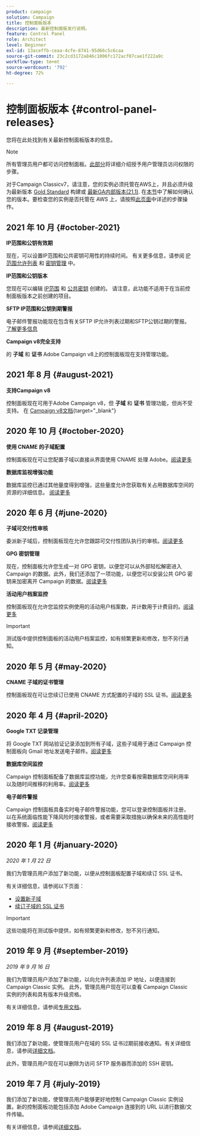 ```yaml
---
product: campaign
solution: Campaign
title: 控制面板版本
description: 最新控制面板发行说明。
feature: Control Panel
role: Architect
level: Beginner
exl-id: 13aceffb-ceaa-4cfe-8741-95d66c5c6caa
source-git-commit: 23c2cd3172a846c1006fc172acf07cae1f222a9c
workflow-type: tm+mt
source-wordcount: '792'
ht-degree: 72%

---
```


# 控制面板版本 {#control-panel-releases}

您将在此处找到有关最新控制面板版本的信息。

>[!NOTE]
>
>所有管理员用户都可访问控制面板。[此部分](https://experienceleague.adobe.com/docs/control-panel/using/discover-control-panel/managing-permissions.html?lang=zh-Hans#discover-control-panel)将详细介绍授予用户管理员访问权限的步骤。
>
>对于Campaign Classicv7，请注意，您的实例必须托管在AWS上，并且必须升级为最新版本 [Gold Standard](https://experienceleague.adobe.com/docs/campaign-classic/using/release-notes/gs-release/gs-overview.html?lang=zh-Hans) 构建或 [最新GA内部版本(21.1)](https://experienceleague.adobe.com/docs/campaign-classic/using/release-notes/latest-release.html?lang=zh-Hans#release-notes). 在[本节](https://experienceleague.adobe.com/docs/campaign-classic/using/getting-started/starting-with-adobe-campaign/launching-adobe-campaign.html?lang=zh-Hans#getting-your-campaign-version)中了解如何确认您的版本。要检查您的实例是否托管在 AWS 上，请按照[此页面](faq.md)中详述的步骤操作。

## 2021 年 10 月 {#october-2021}

**IP范围和公钥有效期**

现在，可以设置IP范围和公共密钥可用性的持续时间。 有关更多信息，请参阅 [IP范围允许列表](sftp/using/ip-range-allow-listing.md#adding-ip-addresses-allow-list) 和 [密钥管理](sftp/using/key-management.md#installing-ssh-key) 中。

**IP范围和公钥版本**

您现在可以编辑 [IP范围](sftp/using/ip-range-allow-listing.md#editing-ip-ranges) 和 [公共密钥](sftp/using/key-management.md#editing-public-keys) 创建的。 请注意，此功能不适用于在当前控制面板版本之前创建的项目。

**SFTP IP范围和公钥到期警报**

电子邮件警报功能现在包含有关SFTP IP允许列表过期和SFTP公钥过期的警报。 [了解更多信息](performance-monitoring/using/email-alerting.md)

**Campaign v8完全支持**

的 **子域** 和 **证书** Adobe Campaign v8上的控制面板现在支持管理功能。

## 2021 年 8 月 {#august-2021}

**支持Campaign v8**

控制面板现在可用于Adobe Campaign v8，但 **子域** 和 **证书** 管理功能，但尚不受支持。 在 [Campaign v8文档](https://experienceleague.adobe.com/docs/campaign/campaign-v8/deploy/self-service.html){target=&quot;_blank&quot;}

## 2020 年 10 月 {#october-2020}

**使用 CNAME 的子域配置**

控制面板现在可让您配置子域以直接从界面使用 CNAME 处理 Adobe。[阅读更多](subdomains-certificates/using/setting-up-new-subdomain.md)

**数据库监视增强功能**

数据库监控已通过其他量度得到增强，这些量度允许您获取有关占用数据库空间的资源的详细信息。 [阅读更多](performance-monitoring/using/database-monitoring.md)

## 2020 年 6 月 {#june-2020}

**子域可交付性审核**

委派新子域后，控制面板现在允许您跟踪可交付性团队执行的审核。[阅读更多](subdomains-certificates/using/setting-up-new-subdomain.md)

**GPG 密钥管理**

现在，控制面板允许您生成一对 GPG 密钥，以便您可以从外部轻松解密进入 Campaign 的数据。此外，我们还添加了一项功能，以便您可以安装公共 GPG 密钥来加密离开 Campaign 的数据。[阅读更多](instances-settings/using/gpg-keys-management.md)

**活动用户档案监控**

控制面板现在允许您监控实例使用的活动用户档案数，并计数用于计费目的。[阅读更多](performance-monitoring/using/active-profiles-monitoring.md)

>[!IMPORTANT]
>
>测试版中提供控制面板的活动用户档案监控，如有频繁更新和修改，恕不另行通知。

## 2020 年 5 月 {#may-2020}

**CNAME 子域的证书管理**

控制面板现在可让您续订已使用 CNAME 方式配置的子域的 SSL 证书。[阅读更多](subdomains-certificates/using/renewing-subdomain-certificate.md)

## 2020 年 4 月 {#april-2020}

**Google TXT 记录管理**

将 Google TXT 网站验证记录添加到所有子域，这些子域用于通过 Campaign 控制面板向 Gmail 地址发送电子邮件。[阅读更多](subdomains-certificates/using/managing-txt-records.md)

**数据库空间监控**

Campaign 控制面板配备了数据库监控功能，允许您查看按需数据库空间利用率以及随时间推移的利用率。[阅读更多](performance-monitoring/using/database-monitoring.md)

**电子邮件警报**

Campaign 控制面板具备实时电子邮件警报功能，您可以登录控制面板并注册，以在系统面临性能下降风险时接收警报，或者需要采取措施以确保未来的高性能时接收警报。[阅读更多](performance-monitoring/using/email-alerting.md)

## 2020 年 1 月 {#january-2020}

*2020 年 1 月 22 日*

我们为管理员用户添加了新功能，以便从控制面板配置子域和续订 SSL 证书。

有关详细信息，请参阅以下页面：
* [设置新子域](subdomains-certificates/using/setting-up-new-subdomain.md)
* [续订子域的 SSL 证书](subdomains-certificates/using/renewing-subdomain-certificate.md)

>[!IMPORTANT]
>
>这些功能将在测试版中提供，如有频繁更新和修改，恕不另行通知。

## 2019 年 9 月 {#september-2019}

*2019 年 9 月 16 日*

我们为管理员用户添加了新功能，以向允许列表添加 IP 地址，以便连接到 Campaign Classic 实例。
此外，管理员用户现在可以查看 Campaign Classic 实例的列表和具有版本升级资格。

有关详细信息，请参阅[专用文档](instances-settings/using/ip-allow-listing-instance-access.md)。

## 2019 年 8 月 {#august-2019}

我们添加了新功能，使管理员用户在域的 SSL 证书过期前接收通知。有关详细信息，请参阅[详细文档](subdomains-certificates/using/monitoring-ssl-certificates.md)。

此外，管理员用户现在可以删除为访问 SFTP 服务器而添加的 SSH 密钥。

## 2019 年 7 月 {#july-2019}

我们添加了新功能，使管理员用户能够更好地控制 Campaign Classic 实例设置。新的控制面板功能包括添加 Adobe Campaign 连接到的 URL 以进行数据/文件传输。

有关详细信息，请参阅[详细文档](instances-settings/using/url-permissions.md)。
